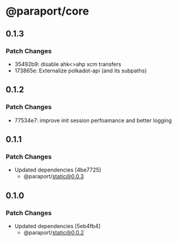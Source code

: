 # @paraport/core

## 0.1.3

### Patch Changes

- 35492b9: disable ahk<>ahp xcm transfers
- 173865e: Externalize polkadot-api (and its subpaths)

## 0.1.2

### Patch Changes

- 77534e7: improve init session perfoamance and better logging

## 0.1.1

### Patch Changes

- Updated dependencies [4be7725]
  - @paraport/static@0.0.3

## 0.1.0

### Patch Changes

- Updated dependencies [5eb4fb4]
  - @paraport/static@0.0.2
